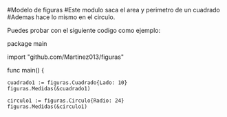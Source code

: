#Modelo de figuras
#Este modulo saca el area y perimetro de un cuadrado 
#Ademas hace lo mismo en el circulo.

Puedes probar con el siguiente codigo como ejemplo:

package main

import "github.com/Martinez013/figuras"

func main() {

	cuadrado1 := figuras.Cuadrado{Lado: 10}
	figuras.Medidas(&cuadrado1)

	circulo1 := figuras.Circulo{Radio: 24}
	figuras.Medidas(&circulo1)
